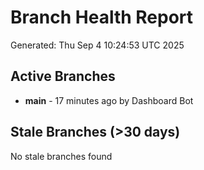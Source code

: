 # Branch Health Report
Generated: Thu Sep  4 10:24:53 UTC 2025

## Active Branches
- **main** - 17 minutes ago by Dashboard Bot

## Stale Branches (>30 days)
No stale branches found
